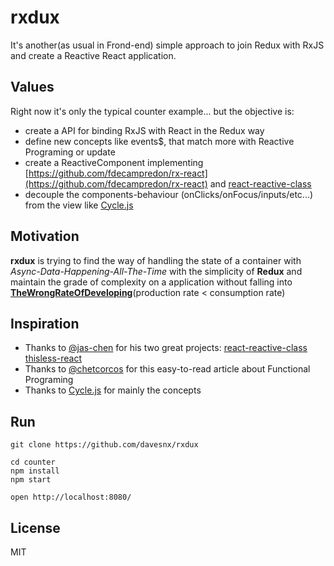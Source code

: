 # rxdux
It's another(as usual in Frond-end) simple approach to join Redux with RxJS and create a Reactive React application.

## Values
Right now it's only the typical counter example... but the objective is:
- create a API for binding RxJS with React in the Redux way
- define new concepts like events$, that match more with Reactive Programing or update
- create a ReactiveComponent implementing [https://github.com/fdecampredon/rx-react](https://github.com/fdecampredon/rx-react) and [react-reactive-class](https://github.com/jas-chen/react-reactive-class)
- decouple the components-behaviour (onClicks/onFocus/inputs/etc...) from the view like [Cycle.js](http://cycle.js.org/)

## Motivation
**rxdux** is trying to find the way of handling the state of a container with *Async-Data-Happening-All-The-Time* with the simplicity of **Redux** and maintain the grade of complexity on a application without falling into [**TheWrongRateOfDeveloping**](https://twitter.com/andrestaltz/status/702188753016717313)(production rate < consumption rate)

## Inspiration
- Thanks to [@jas-chen](https://github.com/jas-chen) for his two great projects: [react-reactive-class](https://github.com/jas-chen/react-reactive-class) [thisless-react](https://github.com/jas-chen/thisless-react)
- Thanks to [@chetcorcos](https://medium.com/@chetcorcos/elmish-functional-programming-in-javascript-50995f1d4b9e) for this easy-to-read article about Functional Programing
- Thanks to [Cycle.js](http://cycle.js.org/) for mainly the concepts

## Run
```
git clone https://github.com/davesnx/rxdux

cd counter
npm install
npm start

open http://localhost:8080/
```

## License
MIT
